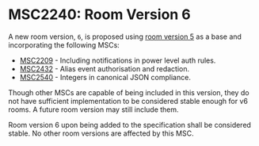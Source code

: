 # MSC2240: Room Version 6

A new room version, `6`, is proposed using [room version 5](https://chat.api-spec.imzqqq.top/rooms/v5.html) as a base
and incorporating the following MSCs:

* [MSC2209](https://github.com/matrix-org/matrix-doc/pull/2209) - Including notifications in power level auth rules.
* [MSC2432](https://github.com/matrix-org/matrix-doc/pull/2432) - Alias event authorisation and redaction.
* [MSC2540](https://github.com/matrix-org/matrix-doc/pull/2540) - Integers in canonical JSON compliance.

Though other MSCs are capable of being included in this version, they do not have sufficient implementation to be
considered stable enough for v6 rooms. A future room version may still include them.

Room version 6 upon being added to the specification shall be considered stable. No other room versions are affected
by this MSC.
